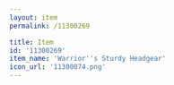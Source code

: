 ```yaml
---
layout: item
permalink: /11300269

title: Item
id: '11300269'
item_name: 'Warrior''s Sturdy Headgear'
icon_url: '11300074.png'
---
```

